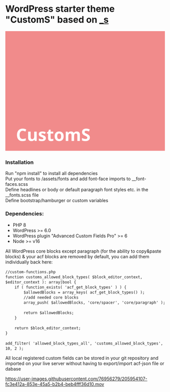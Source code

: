 # WordPress starter theme "CustomS" based on [_s](https://github.com/automattic/_s) 
<img src="screenshot.png" width="500"/>  

### Installation
Run "npm install" to install all dependencies  
Put your fonts to /assets/fonts and add font-face imports to  __font-faces.scss   
Define headlines or body or default paragraph font styles etc. in the __fonts.scss file  
Define bootstrap/hamburger or custom variables

### Dependencies:   
- PHP 8   
- WordPress >= 6.0
- WordPress plugin "Advanced Custom Fields Pro" >= 6
- Node >= v16

All WordPress core blocks except paragraph (for the ability to copy&paste blocks) & your acf blocks are removed by default, you can add them individually back here:
```
//custom-functions.php
function customs_allowed_block_types( $block_editor_context, $editor_context ): array|bool {
	if ( function_exists( 'acf_get_block_types' ) ) {
		$allowedBlocks = array_keys( acf_get_block_types() );
		//add needed core blocks
		array_push( $allowedBlocks, 'core/spacer', 'core/paragraph' );
		
		return $allowedBlocks;
	}
	
	return $block_editor_context;
}

add_filter( 'allowed_block_types_all', 'customs_allowed_block_types', 10, 2 );
``` 
All local registered custom fields can be stored in your git repository and imported on your live server without having to export/import acf-json file or dabase

https://user-images.githubusercontent.com/76956279/205954107-fc3e412a-853e-45a5-b2b4-beb4fff36d10.mov

